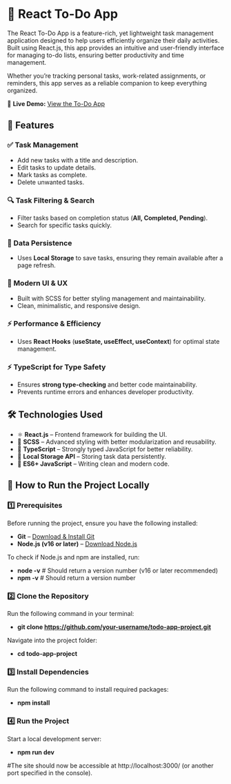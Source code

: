 # 📝 React To-Do App  

The React To-Do App is a feature-rich, yet lightweight task management application designed to help users efficiently organize their daily activities. Built using React.js, this app provides an intuitive and user-friendly interface for managing to-do lists, ensuring better productivity and time management.

Whether you’re tracking personal tasks, work-related assignments, or reminders, this app serves as a reliable companion to keep everything organized.  

🔗 **Live Demo:** [View the To-Do App](https://shymdima.github.io/todo-app-project/)

## 🚀 Features  

### ✅ Task Management  
- Add new tasks with a title and description.  
- Edit tasks to update details.  
- Mark tasks as complete.  
- Delete unwanted tasks.  

### 🔍 Task Filtering & Search  
- Filter tasks based on completion status (**All, Completed, Pending**).  
- Search for specific tasks quickly.  

### 💾 Data Persistence  
- Uses **Local Storage** to save tasks, ensuring they remain available after a page refresh.  
 
### 🎨 Modern UI & UX
- Built with SCSS for better styling management and maintainability.
- Clean, minimalistic, and responsive design.

### ⚡ Performance & Efficiency  
- Uses **React Hooks** (**useState, useEffect, useContext**) for optimal state management. 

### ⚡ TypeScript for Type Safety  
- Ensures **strong type-checking** and better code maintainability.  
- Prevents runtime errors and enhances developer productivity. 

## 🛠 Technologies Used  
- ⚛ **React.js** – Frontend framework for building the UI. 
- 🎨 **SCSS** – Advanced styling with better modularization and reusability.
- 🔷 **TypeScript** – Strongly typed JavaScript for better reliability.
- 💾 **Local Storage API** – Storing task data persistently.  
- 📝 **ES6+ JavaScript** – Writing clean and modern code.  



## 📖 How to Run the Project Locally

### 1️⃣ **Prerequisites**  
Before running the project, ensure you have the following installed:  
- **Git** – [Download & Install Git](https://git-scm.com/)  
- **Node.js (v16 or later)** – [Download Node.js](https://nodejs.org/)

To check if Node.js and npm are installed, run:
- **node -v**  # Should return a version number (v16 or later recommended)
- **npm -v**   # Should return a version number


### 2️⃣ **Clone the Repository**
Run the following command in your terminal:
- **git clone https://github.com/your-username/todo-app-project.git**

Navigate into the project folder:
- **cd todo-app-project**

### 3️⃣ **Install Dependencies**
Run the following command to install required packages:
- **npm install**

### 4️⃣ **Run the Project**
Start a local development server:
- **npm run dev**

#The site should now be accessible at http://localhost:3000/ (or another port specified in the console).

